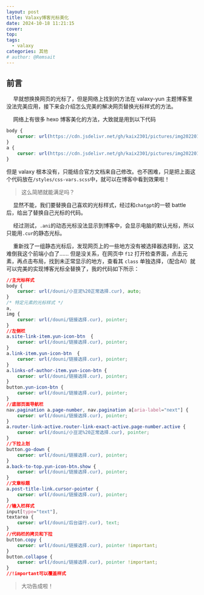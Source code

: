 ```yaml
---
layout: post
title: Valaxy博客光标美化
date: 2024-10-18 11:21:15
cover: 
top: 
tags: 
  - valaxy
categories: 其他
# author: @Remsait
---
```


## 前言
&emsp; 早就想换换网页的光标了，但是网络上找到的方法在 valaxy-yun 主题博客里没法完美应用，接下来会介绍怎么完美的解决网页替换光标样式的方法。
<!-- more -->

&emsp; 网络上有很多 hexo 博客美化的方法，大致就是用到以下代码
```css
body {
	cursor: url(https://cdn.jsdelivr.net/gh/kaix2301/pictures/img202201071208706.cur), auto;
}
a {
	cursor: url(https://cdn.jsdelivr.net/gh/kaix2301/pictures/img202201071205091.cur), auto!important;
}
```

但是 valaxy 根本没有，只能结合官方文档来自己修改。也不困难，只是把上面这个代码放在`/styles/css-vars.scss`中，就可以在博客中看到效果啦！   

> 这么简陋就能满足吗？

&emsp; 显然不能，我们要替换自己喜欢的光标样式，经过和`chatgpt`的一顿 battle 后，给出了替换自己光标的代码。  

&emsp; 经过测试，`.ani`的动态光标没法显示到博客中，会显示电脑的默认光标，所以只能用`.cur`的静态光标。  

&emsp; 重新找了一组静态光标后，发现网页上的一些地方没有被选择器选择到，这又难倒我这个前端小白了......  但是没关系，在网页中 `f12` 打开检查界面，点击元素，再点击布局，找到未正常显示的地方，查看其 `class` 单独选择，（配合AI）就可以完美的实现博客光标全替换了，我的代码如下所示：   
```css
//主光标样式
body {
    cursor: url(/douni/小豆泥%20正常选择.cur), auto;
}
/* 特定元素的光标样式 */
a,
img {
    cursor: url(/douni/链接选择.cur), pointer;
}
//左侧栏
a.site-link-item.yun-icon-btn  {
    cursor: url(/douni/链接选择.cur), pointer;
}
a.link-item.yun-icon-btn  {
    cursor: url(/douni/链接选择.cur), pointer;
}
a.links-of-author-item.yun-icon-btn {
    cursor: url(/douni/链接选择.cur), pointer;
}
button.yun-icon-btn {
    cursor: url(/douni/链接选择.cur), pointer;
}
//底部页面导航栏
nav.pagination a.page-number, nav.pagination a[aria-label="next"] {
    cursor: url(/douni/链接选择.cur), pointer;
}
a.router-link-active.router-link-exact-active.page-number.active {
    cursor: url(/douni/小豆泥%20正常选择.cur), pointer;
}
//下拉上划
button.go-down {
    cursor: url(/douni/链接选择.cur), pointer;
}
a.back-to-top.yun-icon-btn.show {
    cursor: url(/douni/链接选择.cur), pointer;
}
//文章标题
a.post-title-link.cursor-pointer {
    cursor: url(/douni/链接选择.cur), pointer;
}
//输入栏样式
input[type="text"],
textarea {
    cursor: url(/douni/后台运行.cur), text;
}
//代码栏的拷贝和下拉
button.copy {
    cursor: url(/douni/链接选择.cur), pointer !important;
}
button.collapse {
    cursor: url(/douni/链接选择.cur), pointer !important;
}
//!important可以覆盖样式
```

> 大功告成啦！



